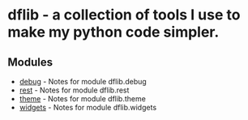 # dflib - a collection of tools I use to make my python code simpler.

## Modules

* [debug](apidocs/debug.md) - Notes for module dflib.debug
* [rest](apidocs/rest.md) - Notes for module dflib.rest
* [theme](apidocs/theme.md) - Notes for module dflib.theme
* [widgets](apidocs/widgets.md) - Notes for module dflib.widgets
